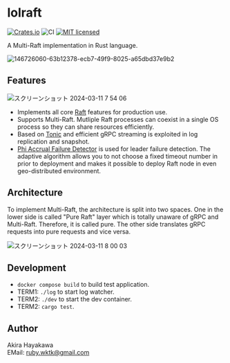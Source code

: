 # lolraft

[![Crates.io](https://img.shields.io/crates/v/lolraft.svg)](https://crates.io/crates/lolraft)
![CI](https://github.com/akiradeveloper/lolraft/workflows/CI/badge.svg)
[![MIT licensed](https://img.shields.io/badge/license-MIT-blue.svg)](https://github.com/akiradeveloper/lolraft/blob/master/LICENSE)

A Multi-Raft implementation in Rust language.

![146726060-63b12378-ecb7-49f9-8025-a65dbd37e9b2](https://github.com/akiradeveloper/lolraft/assets/785824/12a016fe-35a0-4d12-8ffa-955ef61b25b9)

## Features

![スクリーンショット 2024-03-11 7 54 06](https://github.com/akiradeveloper/lolraft/assets/785824/ea538adc-54a1-4a86-9712-1cd98da00958)

- Implements all core [Raft](https://raft.github.io/) features for production use.
- Supports Multi-Raft. Mutliple Raft processes can coexist in a single OS process so they can share resources efficiently.
- Based on [Tonic](https://github.com/hyperium/tonic) and efficient gRPC streaming is exploited in log replication and snapshot.
- [Phi Accrual Failure Detector](https://github.com/akiradeveloper/phi-detector) is used for leader failure detection. The adaptive algorithm allows you to not choose a fixed timeout number in prior to deployment and makes it possible to deploy Raft node in even geo-distributed environment.

## Architecture

To implement Multi-Raft, the architecture is split into two spaces. One in the lower side is called "Pure Raft" layer which is totally unaware of 
gRPC and Multi-Raft. Therefore, it is called pure. The other side translates gRPC requests into pure requests and vice versa.

![スクリーンショット 2024-03-11 8 00 03](https://github.com/akiradeveloper/lolraft/assets/785824/28fd68c4-6aa9-4bc8-a1ac-c44eb8563751)

## Development

- `docker compose build` to build test application.
- TERM1: `./log` to start log watcher.
- TERM2: `./dev` to start the dev container.
- TERM2: `cargo test`.

## Author

Akira Hayakawa  
EMail: ruby.wktk@gmail.com

